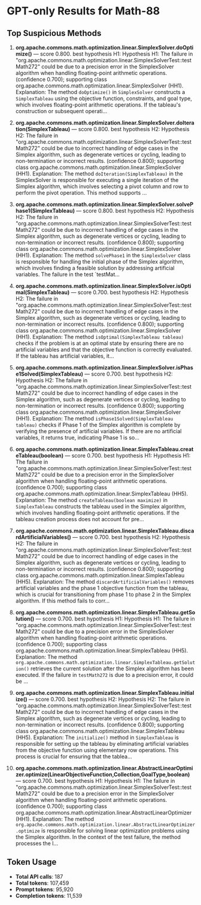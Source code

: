 # GPT-only Results for Math-88

## Top Suspicious Methods

1. **org.apache.commons.math.optimization.linear.SimplexSolver.doOptimize()** — score 0.800. best hypothesis H1: Hypothesis H1: The failure in "org.apache.commons.math.optimization.linear.SimplexSolverTest::testMath272" could be due to a precision error in the SimplexSolver algorithm when handling floating-point arithmetic operations. (confidence 0.700); supporting class org.apache.commons.math.optimization.linear.SimplexSolver (HH1).
    Explanation: The method `doOptimize()` in `SimplexSolver` constructs a `SimplexTableau` using the objective function, constraints, and goal type, which involves floating-point arithmetic operations. If the tableau's construction or subsequent operati...

2. **org.apache.commons.math.optimization.linear.SimplexSolver.doIteration(SimplexTableau)** — score 0.800. best hypothesis H2: Hypothesis H2: The failure in "org.apache.commons.math.optimization.linear.SimplexSolverTest::testMath272" could be due to incorrect handling of edge cases in the Simplex algorithm, such as degenerate vertices or cycling, leading to non-termination or incorrect results. (confidence 0.800); supporting class org.apache.commons.math.optimization.linear.SimplexSolver (HH1).
    Explanation: The method `doIteration(SimplexTableau)` in the SimplexSolver is responsible for executing a single iteration of the Simplex algorithm, which involves selecting a pivot column and row to perform the pivot operation. This method supports ...

3. **org.apache.commons.math.optimization.linear.SimplexSolver.solvePhase1(SimplexTableau)** — score 0.800. best hypothesis H2: Hypothesis H2: The failure in "org.apache.commons.math.optimization.linear.SimplexSolverTest::testMath272" could be due to incorrect handling of edge cases in the Simplex algorithm, such as degenerate vertices or cycling, leading to non-termination or incorrect results. (confidence 0.800); supporting class org.apache.commons.math.optimization.linear.SimplexSolver (HH1).
    Explanation: The method `solvePhase1` in the `SimplexSolver` class is responsible for handling the initial phase of the Simplex algorithm, which involves finding a feasible solution by addressing artificial variables. The failure in the test `testMat...

4. **org.apache.commons.math.optimization.linear.SimplexSolver.isOptimal(SimplexTableau)** — score 0.700. best hypothesis H2: Hypothesis H2: The failure in "org.apache.commons.math.optimization.linear.SimplexSolverTest::testMath272" could be due to incorrect handling of edge cases in the Simplex algorithm, such as degenerate vertices or cycling, leading to non-termination or incorrect results. (confidence 0.800); supporting class org.apache.commons.math.optimization.linear.SimplexSolver (HH1).
    Explanation: The method `isOptimal(SimplexTableau tableau)` checks if the problem is at an optimal state by ensuring there are no artificial variables and that the objective function is correctly evaluated. If the tableau has artificial variables, it...

5. **org.apache.commons.math.optimization.linear.SimplexSolver.isPhase1Solved(SimplexTableau)** — score 0.700. best hypothesis H2: Hypothesis H2: The failure in "org.apache.commons.math.optimization.linear.SimplexSolverTest::testMath272" could be due to incorrect handling of edge cases in the Simplex algorithm, such as degenerate vertices or cycling, leading to non-termination or incorrect results. (confidence 0.800); supporting class org.apache.commons.math.optimization.linear.SimplexSolver (HH1).
    Explanation: The method `isPhase1Solved(SimplexTableau tableau)` checks if Phase 1 of the Simplex algorithm is complete by verifying the presence of artificial variables. If there are no artificial variables, it returns true, indicating Phase 1 is so...

6. **org.apache.commons.math.optimization.linear.SimplexTableau.createTableau(boolean)** — score 0.700. best hypothesis H1: Hypothesis H1: The failure in "org.apache.commons.math.optimization.linear.SimplexSolverTest::testMath272" could be due to a precision error in the SimplexSolver algorithm when handling floating-point arithmetic operations. (confidence 0.700); supporting class org.apache.commons.math.optimization.linear.SimplexTableau (HH5).
    Explanation: The method `createTableau(boolean maximize)` in `SimplexTableau` constructs the tableau used in the Simplex algorithm, which involves handling floating-point arithmetic operations. If the tableau creation process does not account for pre...

7. **org.apache.commons.math.optimization.linear.SimplexTableau.discardArtificialVariables()** — score 0.700. best hypothesis H2: Hypothesis H2: The failure in "org.apache.commons.math.optimization.linear.SimplexSolverTest::testMath272" could be due to incorrect handling of edge cases in the Simplex algorithm, such as degenerate vertices or cycling, leading to non-termination or incorrect results. (confidence 0.800); supporting class org.apache.commons.math.optimization.linear.SimplexTableau (HH5).
    Explanation: The method `discardArtificialVariables()` removes artificial variables and the phase 1 objective function from the tableau, which is crucial for transitioning from phase 1 to phase 2 in the Simplex algorithm. If this method fails to corr...

8. **org.apache.commons.math.optimization.linear.SimplexTableau.getSolution()** — score 0.700. best hypothesis H1: Hypothesis H1: The failure in "org.apache.commons.math.optimization.linear.SimplexSolverTest::testMath272" could be due to a precision error in the SimplexSolver algorithm when handling floating-point arithmetic operations. (confidence 0.700); supporting class org.apache.commons.math.optimization.linear.SimplexTableau (HH5).
    Explanation: The method `org.apache.commons.math.optimization.linear.SimplexTableau.getSolution()` retrieves the current solution after the Simplex algorithm has been executed. If the failure in `testMath272` is due to a precision error, it could be ...

9. **org.apache.commons.math.optimization.linear.SimplexTableau.initialize()** — score 0.700. best hypothesis H2: Hypothesis H2: The failure in "org.apache.commons.math.optimization.linear.SimplexSolverTest::testMath272" could be due to incorrect handling of edge cases in the Simplex algorithm, such as degenerate vertices or cycling, leading to non-termination or incorrect results. (confidence 0.800); supporting class org.apache.commons.math.optimization.linear.SimplexTableau (HH5).
    Explanation: The `initialize()` method in `SimplexTableau` is responsible for setting up the tableau by eliminating artificial variables from the objective function using elementary row operations. This process is crucial for ensuring that the tablea...

10. **org.apache.commons.math.optimization.linear.AbstractLinearOptimizer.optimize(LinearObjectiveFunction,Collection,GoalType,boolean)** — score 0.700. best hypothesis H1: Hypothesis H1: The failure in "org.apache.commons.math.optimization.linear.SimplexSolverTest::testMath272" could be due to a precision error in the SimplexSolver algorithm when handling floating-point arithmetic operations. (confidence 0.700); supporting class org.apache.commons.math.optimization.linear.AbstractLinearOptimizer (HH1).
    Explanation: The method `org.apache.commons.math.optimization.linear.AbstractLinearOptimizer.optimize` is responsible for solving linear optimization problems using the Simplex algorithm. In the context of the test failure, the method processes the l...


## Token Usage

- **Total API calls**: 187
- **Total tokens**: 107,459
- **Prompt tokens**: 95,920
- **Completion tokens**: 11,539
